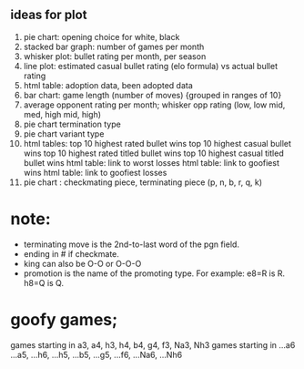 ## ideas for plot 

1. pie chart: opening choice for white, black
2. stacked bar graph: number of games per month
3. whisker plot: bullet rating per month, per season
4. line plot: estimated casual bullet rating (elo formula) vs actual bullet rating
5. html table: adoption data, been adopted data
6. bar chart: game length (number of moves) {grouped in ranges of 10}
7. average opponent rating per month; whisker opp rating (low, low mid, med, high mid, high)
8. pie chart termination type
9. pie chart variant type 
10. html tables:
    top 10 highest rated bullet wins 
    top 10 highest casual bullet wins
    top 10 highest rated titled bullet wins
    top 10 highest casual titled bullet wins
    html table: link to worst losses
    html table: link to goofiest wins
    html table: link to goofiest losses
11. pie chart : checkmating piece, terminating piece (p, n, b, r, q, k)

# note:
- terminating move is the 2nd-to-last word of the pgn field.
- ending in # if checkmate.
- king can also be O-O or O-O-O
- promotion is the name of the promoting type. For example: e8=R is R. h8=Q is Q.

# goofy games;
games starting in a3, a4, h3, h4, b4, g4, f3, Na3, Nh3
games starting in ...a6 ...a5, ...h6, ...h5, ...b5, ...g5, ...f6, ...Na6, ...Nh6


